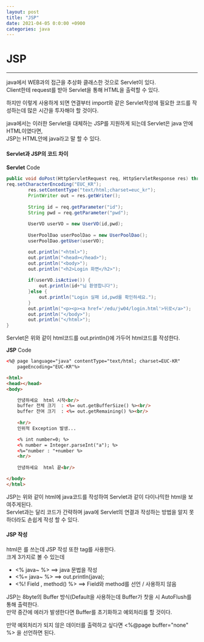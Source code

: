 ```yaml
---
layout: post
title: "JSP"
date: 2021-04-05 0:0:00 +0900
categories: java
---
```

# JSP

---
java에서 WEB과의 접근을 추상화 클래스한 것으로 Servlet이 있다.  
Client한테 request를 받아 Servlet을 통해 HTML을 출력할 수 있다.  

하지만 이렇게 사용하게 되면 연결부터 import와 같은 Servlet작성에 필요한 코드를 작성하는데 많은 시간을 투자해야 할 것이다.  

java에서는 이러한 Servlet을 대체하는 JSP를 지원하게 되는데 Servlet은 java 안에 HTML이였다면,  
JSP는 HTML안에 java라고 말 할 수 있다.  

#### Servlet과 JSP의 코드 차이

**Servlet** Code
```java
public void doPost(HttpServletRequest req, HttpServletResponse res) throws ServletException, IOException {
req.setCharacterEncoding("EUC_KR");		
		res.setContentType("text/html;charset=euc_kr");
		PrintWriter out = res.getWriter();
		
		String id = req.getParameter("id");
		String pwd = req.getParameter("pwd");
		
		UserVO userVO = new UserVO(id,pwd);
		
		UserPoolDao userPoolDao = new UserPoolDao();
		userPoolDao.getUser(userVO);

        out.println("<html>");
		out.println("<head></head>");
		out.println("<body>");
		out.println("<h2>Login 화면</h2>");
		
		if(userVO.isActive()) {
			out.println(id+"님 환영합니다");
		}else {
			out.println("Login 실패 id,pwd를 확인하세요.");
		}
		out.println("<p><p><a href='/edu/jw04/login.html'>뒤로</a>");
		out.println("</body>");
		out.println("</html>");
}
```
Servlet은 위와 같이 html코드를 out.println()에 가두어 html코드를 작성한다.

**JSP** Code
```html
<%@ page language="java" contentType="text/html; charset=EUC-KR"
    pageEncoding="EUC-KR"%>

<html>
<head></head>
<body>

	안녕하세요  html 시작<br/>
    buffer 전체 크기  : <%= out.getBufferSize() %><br/>
	buffer 잔여 크기  : <%= out.getRemaining() %><br/>
	
	<hr/>
	인위적 Exception 발생...

	<% int number=0; %>
	<% number = Integer.parseInt("a"); %>
	<%="number : "+number %>
	<hr/>
	
	안녕하세요  html 끝<br/>

</body>
</html>
```
JSP는 위와 같이 html에 java코드를 작성하여 Servlet과 같이 다이나믹한 html을 보여주게된다.  
Servlet과는 달리 코드가 간략하며 java에 Servlet의 연결과 작성하는 방법을 알지 못하더라도 손쉽게 작성 할 수 있다.  

#### JSP 작성
html은 <tag> </tag>를 쓰는데 JSP 작성 또한 tag를 사용한다.  
크게 3가지로 볼 수 있는데
* <% java~ %> ==> java 문법을 작성
* <%= java~ %> ==> out.println(java); 
* <%! Field , method() %> ==> Field와 method를 선언 / 사용하지 않음

JSP는 8byte의 Buffer 방식(Default을 사용하는데 Buffer가 찻을 시 AutoFlush를 통해 출력한다.  
만약 중간에 에러가 발생한다면 Buffer를 초기화하고 예외처리를 할 것이다.  

만약 예외처리가 되지 않은 데이터를 출력하고 싶다면 <%@page buffer="none" %> 을 선언하면 된다.





